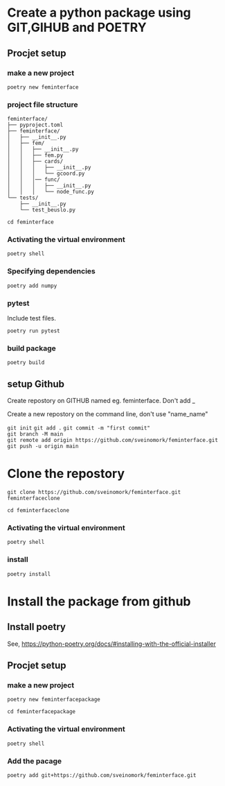 # Create a python package using GIT,GIHUB and POETRY

## Procjet setup
### make a new project
`poetry new feminterface`

### project file structure
```plaintext
feminterface/
├── pyproject.toml
├── feminterface/
│   ├── __init__.py
│   ├── fem/
│   │   ├── __init__.py
│   │   ├── fem.py
│   │   ├── cards/
│   │   │   ├── __init__.py
│   │   │   └── gcoord.py
│   │   │── func/
│   │   │   ├── __init__.py
│   │   │   └── node_func.py
└── tests/
    ├── __init__.py
    └── test_beuslo.py
```


`cd feminterface`

### Activating the virtual environment

`poetry shell`


### Specifying dependencies

`poetry add numpy`

### pytest
Include test files.

`poetry run pytest`

### build  package 

`poetry build`

## setup Github
Create repostory on GITHUB named eg. feminterface. Don't add _

Create a new repostory on the command line, don't use "name_name"

`git init`
`git add .`
`git commit -m "first commit" ` <br>
`git branch -M main`<br>
`git remote add origin https://github.com/sveinomork/feminterface.git` <br>
`git push -u origin main`

# Clone the repostory
`git clone https://github.com/sveinomork/feminterface.git feminterfaceclone`

`cd feminterfaceclone`



### Activating the virtual environment

`poetry shell`

### install 
`poetry install`


# Install the package from github
## Install poetry
See, https://python-poetry.org/docs/#installing-with-the-official-installer

## Procjet setup
### make a new project
`poetry new feminterfacepackage`

`cd feminterfacepackage`

### Activating the virtual environment

`poetry shell`


### Add the pacage

`poetry add git+https://github.com/sveinomork/feminterface.git`
















